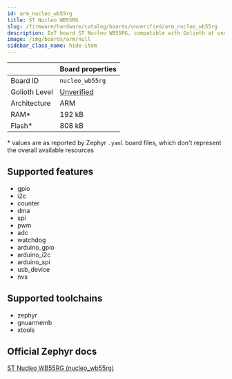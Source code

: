 ```yaml
---
id: arm_nucleo_wb55rg
title: ST Nucleo WB55RG
slug: /firmware/hardware/catalog/boards/unverified/arm_nucleo_wb55rg
description: IoT board ST Nucleo WB55RG, compatible with Golioth at unverified level.
image: /img/boards/arm/null
sidebar_class_name: hide-item
---
```


[//]: # (This is an auto-generated file, do not edit! Changes to it will be lost upon re-generation)



|                | Board properties     |
| -------------  | -------------------- |
| Board ID       | `nucleo_wb55rg` |
| Golioth Level  | [Unverified](/firmware/hardware#unverified-boards) |
| Architecture   | ARM |
| RAM*           | 192 kB |
| Flash*         | 808 kB |

\* values are as reported by Zephyr `.yaml` board files, which don't represent the overall available resources



## Supported features

* gpio
* i2c
* counter
* dma
* spi
* pwm
* adc
* watchdog
* arduino_gpio
* arduino_i2c
* arduino_spi
* usb_device
* nvs

## Supported toolchains

* zephyr
* gnuarmemb
* xtools

## Official Zephyr docs

[ST Nucleo WB55RG (nucleo_wb55rg)](https://docs.zephyrproject.org/latest/boards/arm/nucleo_wb55rg/doc/index.html)
